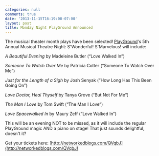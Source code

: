 ```yaml
---
categories: null
comments: true
date: '2013-11-15T16:19:00-07:00'
layout: post
title: Monday Night PlayGround Announced
---
```


The musical theater month plays have been selected! [PlayGround]()'s 5th Annual Musical Theatre Night: S'Wonderful! S'Marvelous! will include:

*A Beautiful Evening* by Madeleine Butler (“Love Walked In”)

*Someone To Watch Over Me* by Patricia Cotter (“Someone To Watch Over Me”)

*Just for the Length of a Sigh* by Josh Senyak (“How Long Has This Been Going On”)

*Love Doctor, Heal Thyself* by Tanya Grove (“But Not For Me”)

*The Man I Love* by Tom Swift (“The Man I Love”)

*Love Spacewalked In* by Maury Zeff (“Love Walked In”)

This will be an evening NOT to be missed, as it will include the regular PlayGround magic AND a piano on stage! That just sounds delightful, doesn't it?

Get your tickets here: [http://networkedblogs.com/QVqbJ](http://networkedblogs.com/QVqbJ)